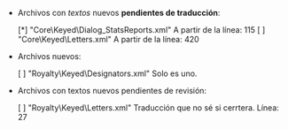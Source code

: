 
- Archivos con *textos* nuevos **pendientes de traducción**:

	[*] "Core\Keyed\Dialog_StatsReports.xml"			A partir de la línea: 115
	[ ] "Core\Keyed\Letters.xml"						A partir de la línea: 420


- Archivos nuevos:

	[ ] "Royalty\Keyed\Designators.xml"				Solo es uno.

- Archivos con textos nuevos pendientes de revisión:

	[ ] "Royalty\Keyed\Letters.xml"				Traducción que no sé si cerrtera. Línea: 27
